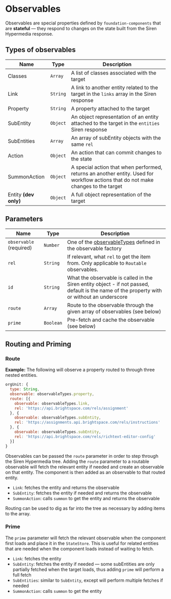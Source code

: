# Observables

Observables are special properties defined by `foundation-components` that are **stateful** &mdash; they respond to changes on the state built from the Siren Hypermedia response.

## Types of observables

|Name|Type|Description|
|---|---|---|
|Classes|`Array`|A list of classes associated with the target|
|Link|`String`|A link to another entity related to the target in the `links` array in the Siren response|
|Property|`String`|A property attached to the target|
|SubEntity|`Object`|An object representation of an entity attached to the target in the `entities` Siren response|
|SubEntities|`Array`|An array of subEntity objects with the same `rel`|
|Action|`Object`|An action that can commit changes to the state|
|SummonAction|`Object`|A special action that when performed, returns an another entity. Used for workflow actions that do not make changes to the target|
|Entity **(dev only)**|`Object`|A full object representation of the target|

## Parameters

|Name|Type|Description|
|---|---|---|
|`observable` (required)|`Number`|One of the [observableTypes](sirenObservableFactory.js) defined in the observable factory|
|`rel`|`String`|If relevant, what `rel` to get the item from. Only applicable to `Routable` observables.
|`id`|`String`|What the observable is called in the Siren entity object - if not passed, default is the name of the property with or without an underscore|
|`route`|`Array`|Route to the observable through the given array of observables (see below)|
|`prime`|`Boolean`|Pre-fetch and cache the observable (see below)|

## Routing and Priming

### Route

**Example:** The following will observe a property routed to through three nested entities.

```js
orgUnit: {
  type: String,
  observable: observableTypes.property,
  route: [{
    observable: observableTypes.link,
    rel: 'https://api.brightspace.com/rels/assignment'
  }, {
    observable: observableTypes.subEntity,
    rel: 'https://assignments.api.brightspace.com/rels/instructions'
  }, {
    observable: observableTypes.subEntity,
    rel: 'https://api.brightspace.com/rels/richtext-editor-config'
  }]
}
```

Observables can be passed the `route` parameter in order to step through the Siren Hypermedia tree. Adding the `route` parameter to a routable observable will fetch the relevant entity if needed and create an observable on that entity. The component is then added as an observable to that routed entity.

- `Link`: fetches the entity and returns the observable
- `SubEntity`: fetches the entity if needed and returns the observable
- `SummonAction`: calls `summon` to get the entity and returns the observable

Routing can be used to dig as far into the tree as necessary by adding items to the array.

### Prime

The `prime` parameter will fetch the relevant observable when the component first loads and place it in the `StateStore`. This is useful for related entities that are needed when the component loads instead of waiting to fetch.

- `Link`: fetches the entity
- `SubEntity`: fetches the entity if needed &mdash; some subEntities are only partially fetched when the target loads, thus adding `prime` will perform a full fetch
- `SubEntities`: similar to `SubEntity`, except will perform multiple fetches if needed
- `SummonAction`: calls `summon` to get the entity

